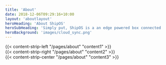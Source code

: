 ```yaml
---
title: 'About'
date: 2018-12-06T09:29:16+10:00
layout: 'aboutlayout'
heroHeading: 'About ShipOS'
heroSubHeading: 'Simply put, ShipOS is a an edge powered box connected to a Dolittle powered software framework that allows developers to effectively build new applications.'
heroBackground: 'images/cloud_sync.png'
---
```


<div>
{{< content-strip-left "/pages/about" "content1" >}}
</div>
<div>
{{< content-strip-right "/pages/about" "content2" >}}
</div>
<div>
{{< content-strip-center "/pages/about" "content3" >}}
</div>
